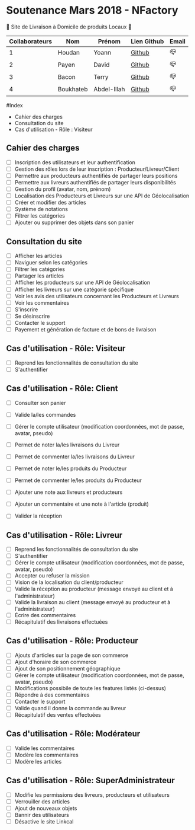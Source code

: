 # Soutenance Mars 2018 - NFactory
 
:triangular_flag_on_post: Site de Livraison à Domicile de produits Locaux :triangular_flag_on_post:

Collaborateurs | Nom | Prénom | Lien Github | Email
------------ | ------------- | ------------- | ------------- | -------------
1 | Houdan | Yoann | [Github](https://github.com/HoudanYoann) | :mailbox_closed:
2 | Payen | David | [Github](https://github.com/David761) | :mailbox_closed:
3 | Bacon | Terry | [Github](https://github.com/terryKM) | :mailbox_closed:
4 | Boukhateb | Abdel-Illah | [Github](https://github.com/Abdel760) | :mailbox_closed:

#Index

* Cahier des charges
* Consultation du site
* Cas d'utilisation - Rôle : Visiteur


## Cahier des charges 

- [ ] Inscription des utilisateurs et leur authentification
- [ ] Gestion des rôles lors de leur inscription : Producteur/Livreur/Client 
- [ ] Permettre aux producteurs authentifiés de partager leurs positions
- [ ] Permettre aux livreurs authentifiés de partager leurs disponibilités
- [ ] Gestion du profil (avatar, nom, prénom)
- [ ] Localisation des Producteurs et Livreurs sur une API de Géolocalisation
- [ ] Créer et modifier des articles
- [ ] Système de notations
- [ ] Filtrer les catégories
- [ ] Ajouter ou supprimer des objets dans son panier

## Consultation du site

- [ ] Afficher les articles
- [ ] Naviguer selon les catégories
- [ ] Filtrer les catégories
- [ ] Partager les articles
- [ ] Afficher les producteurs sur une API de Géolocalisation
- [ ] Afficher les livreurs sur une catégorie spécifique
- [ ] Voir les avis des utilisateurs concernant les Producteurs et Livreurs
- [ ] Voir les commentaires
- [ ] S'inscrire
- [ ] Se désinscrire
- [ ] Contacter le support
- [ ] Payement et génération de facture et de bons de livraison

## Cas d'utilisation - Rôle: Visiteur

- [ ] Reprend les fonctionnalités de consultation du site
- [ ] S'authentifier 

## Cas d'utilisation - Rôle: Client
- [ ] Consulter son panier
- [ ] Valide la/les commandes
- [ ] Gérer le compte utilisateur (modification coordonnées, mot de passe, avatar, pseudo)
- [ ] Permet de noter la/les livraisons du Livreur
- [ ] Permet de commenter la/les livraisons du Livreur
- [ ] Permet de noter le/les produits du Producteur
- [ ] Permet de commenter le/les produits du Producteur
- [ ] Ajouter une note aux livreurs et producteurs
- [ ] Ajouter un commentaire et une note à l'article (produit)
- [ ] Valider la réception


## Cas d'utilisation - Rôle: Livreur

- [ ] Reprend les fonctionnalités de consultation du site
- [ ] S'authentifier 
- [ ] Gérer le compte utilisateur (modification coordonnées, mot de passe, avatar, pseudo)
- [ ] Accepter ou refuser la mission
- [ ] Vision de la localisation du client/producteur
- [ ] Valide la réception au producteur (message envoyé au client et à l'administrateur)
- [ ] Valide la livraison au client (message envoyé au producteur et à l'administrateur)
- [ ] Écrire des commentaires
- [ ] Récapitulatif des livraisons effectuées

## Cas d'utilisation - Rôle: Producteur

- [ ] Ajouts d'articles sur la page de son commerce
- [ ] Ajout d'horaire de son commerce
- [ ] Ajout de son positionnement géographique
- [ ] Gérer le compte utilisateur (modification coordonnées, mot de passe, avatar, pseudo)
- [ ] Modifications possibile de toute les features listés (ci-dessus)
- [ ] Répondre à des commentaires
- [ ] Contacter le support
- [ ] Valide quand il donne la commande au livreur
- [ ] Récapitulatif des ventes effectuées

## Cas d'utilisation - Rôle: Modérateur

- [ ] Valide les commentaires
- [ ] Modère les commentaires
- [ ] Modère les articles

## Cas d'utilisation - Rôle: SuperAdministrateur

- [ ] Modifie les permissions des livreurs, producteurs et utilisateurs
- [ ] Verrouiller des articles
- [ ] Ajout de nouveaux objets
- [ ] Bannir des utilisateurs
- [ ] Désactive le site Linkcal
